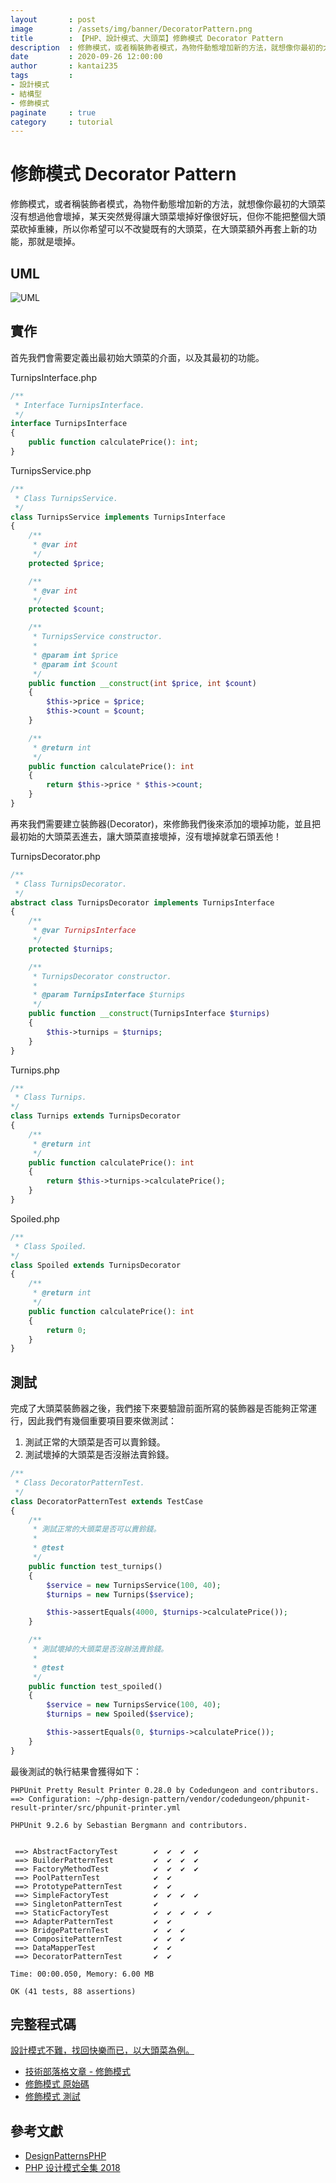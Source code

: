 ```yaml
---
layout       : post
image        : /assets/img/banner/DecoratorPattern.png
title        : 【PHP、設計模式、大頭菜】修飾模式 Decorator Pattern
description  : 修飾模式，或者稱裝飾者模式，為物件動態增加新的方法，就想像你最初的大頭菜沒有想過他會壞掉，某天突然覺得讓大頭菜壞掉好像很好玩，但你不能把整個大頭菜砍掉重練，所以你希望可以不改變既有的大頭菜，在大頭菜額外再套上新的功能，那就是壞掉。
date         : 2020-09-26 12:00:00
author       : kantai235
tags         :
- 設計模式
- 結構型
- 修飾模式
paginate     : true
category     : tutorial
---
```


# 修飾模式 Decorator Pattern
修飾模式，或者稱裝飾者模式，為物件動態增加新的方法，就想像你最初的大頭菜沒有想過他會壞掉，某天突然覺得讓大頭菜壞掉好像很好玩，但你不能把整個大頭菜砍掉重練，所以你希望可以不改變既有的大頭菜，在大頭菜額外再套上新的功能，那就是壞掉。

## UML
![UML](https://raw.githubusercontent.com/Kantai235/php-design-pattern/master/DesignPatterns/Structural/DecoratorPattern/UML.png)

## 實作
首先我們會需要定義出最初始大頭菜的介面，以及其最初的功能。

TurnipsInterface.php
```php
/**
 * Interface TurnipsInterface.
 */
interface TurnipsInterface
{
    public function calculatePrice(): int;
}
```

TurnipsService.php
```php
/**
 * Class TurnipsService.
 */
class TurnipsService implements TurnipsInterface
{
    /**
     * @var int
     */
    protected $price;

    /**
     * @var int
     */
    protected $count;

    /**
     * TurnipsService constructor.
     * 
     * @param int $price
     * @param int $count
     */
    public function __construct(int $price, int $count)
    {
        $this->price = $price;
        $this->count = $count;
    }

    /**
     * @return int
     */
    public function calculatePrice(): int
    {
        return $this->price * $this->count;
    }
}
```

再來我們需要建立裝飾器(Decorator)，來修飾我們後來添加的壞掉功能，並且把最初始的大頭菜丟進去，讓大頭菜直接壞掉，沒有壞掉就拿石頭丟他！

TurnipsDecorator.php
```php
/**
 * Class TurnipsDecorator.
 */
abstract class TurnipsDecorator implements TurnipsInterface
{
    /**
     * @var TurnipsInterface
     */
    protected $turnips;

    /**
     * TurnipsDecorator constructor.
     * 
     * @param TurnipsInterface $turnips
     */
    public function __construct(TurnipsInterface $turnips)
    {
        $this->turnips = $turnips;
    }
}
```

Turnips.php
```php
/**
 * Class Turnips.
*/
class Turnips extends TurnipsDecorator
{
    /**
     * @return int
     */
    public function calculatePrice(): int
    {
        return $this->turnips->calculatePrice();
    }
}
```

Spoiled.php
```php
/**
 * Class Spoiled.
*/
class Spoiled extends TurnipsDecorator
{
    /**
     * @return int
     */
    public function calculatePrice(): int
    {
        return 0;
    }
}
```

## 測試
完成了大頭菜裝飾器之後，我們接下來要驗證前面所寫的裝飾器是否能夠正常運行，因此我們有幾個重要項目要來做測試：
1. 測試正常的大頭菜是否可以賣鈴錢。
2. 測試壞掉的大頭菜是否沒辦法賣鈴錢。

```php
/**
 * Class DecoratorPatternTest.
 */
class DecoratorPatternTest extends TestCase
{
    /**
     * 測試正常的大頭菜是否可以賣鈴錢。
     * 
     * @test
     */
    public function test_turnips()
    {
        $service = new TurnipsService(100, 40);
        $turnips = new Turnips($service);

        $this->assertEquals(4000, $turnips->calculatePrice());
    }

    /**
     * 測試壞掉的大頭菜是否沒辦法賣鈴錢。
     * 
     * @test
     */
    public function test_spoiled()
    {
        $service = new TurnipsService(100, 40);
        $turnips = new Spoiled($service);

        $this->assertEquals(0, $turnips->calculatePrice());
    }
}
```

最後測試的執行結果會獲得如下：

```
PHPUnit Pretty Result Printer 0.28.0 by Codedungeon and contributors.
==> Configuration: ~/php-design-pattern/vendor/codedungeon/phpunit-result-printer/src/phpunit-printer.yml

PHPUnit 9.2.6 by Sebastian Bergmann and contributors.


 ==> AbstractFactoryTest        ✔  ✔  ✔  ✔  
 ==> BuilderPatternTest         ✔  ✔  ✔  ✔  
 ==> FactoryMethodTest          ✔  ✔  ✔  ✔  
 ==> PoolPatternTest            ✔  ✔  
 ==> PrototypePatternTest       ✔  ✔  
 ==> SimpleFactoryTest          ✔  ✔  ✔  ✔  
 ==> SingletonPatternTest       ✔  
 ==> StaticFactoryTest          ✔  ✔  ✔  ✔  ✔  
 ==> AdapterPatternTest         ✔  ✔  
 ==> BridgePatternTest          ✔  ✔  ✔  
 ==> CompositePatternTest       ✔  ✔  ✔  
 ==> DataMapperTest             ✔  ✔  
 ==> DecoratorPatternTest       ✔  ✔  

Time: 00:00.050, Memory: 6.00 MB

OK (41 tests, 88 assertions)
```

## 完整程式碼
[設計模式不難，找回快樂而已，以大頭菜為例。](https://github.com/Kantai235/php-design-pattern)
- [技術部落格文章 - 修飾模式](https://kantai235.github.io/DecoratorPattern)
- [修飾模式 原始碼](https://github.com/Kantai235/php-design-pattern/tree/master/DesignPatterns/Structural/DecoratorPattern)
- [修飾模式 測試](https://github.com/Kantai235/php-design-pattern/tree/master/Tests/Structural/DecoratorPatternTest.php)

## 參考文獻
- [DesignPatternsPHP](https://github.com/domnikl/DesignPatternsPHP)
- [PHP 设计模式全集 2018](https://learnku.com/docs/php-design-patterns/2018)
